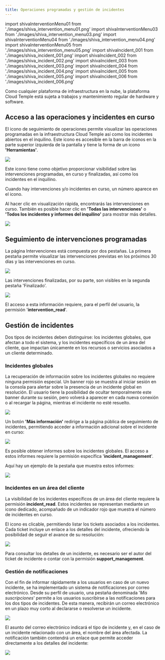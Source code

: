 ```yaml
---
title: Operaciones programadas y gestión de incidentes
---
```

import shivaInterventionMenu01 from './images/shiva_intervention_menu01.png'
import shivaInterventionMenu03 from './images/shiva_intervention_menu03.png'
import shivaInterventionMenu04 from './images/shiva_intervention_menu04.png'
import shivaInterventionMenu05 from './images/shiva_intervention_menu05.png'
import shivaIncident_001 from './images/shiva_incident_001.png'
import shivaIncident_002 from './images/shiva_incident_002.png'
import shivaIncident_003 from './images/shiva_incident_003.png'
import shivaIncident_004 from './images/shiva_incident_004.png'
import shivaIncident_005 from './images/shiva_incident_005.png'
import shivaIncident_006 from './images/shiva_incident_006.png'

Como cualquier plataforma de infraestructura en la nube, la plataforma Cloud Temple está sujeta a trabajos y mantenimiento regular de hardware y software.

## Acceso a las operaciones y incidentes en curso

El icono de seguimiento de operaciones permite visualizar las operaciones programadas en la infraestructura Cloud Temple así como los incidentes abiertos en el inquilino. Este icono es accesible en la barra de iconos en la parte superior izquierda de la pantalla y tiene la forma de un icono __'Herramientas'__.

<img src={shivaInterventionMenu01} />

Este icono tiene como objetivo proporcionar visibilidad sobre las intervenciones programadas, en curso y finalizadas, así como los incidentes en el inquilino.

Cuando hay intervenciones y/o incidentes en curso, un número aparece en el icono.

Al hacer clic en visualización rápida, encontrarás las intervenciones en curso. También es posible hacer clic en __'Todas las intervenciones'__ o __'Todos los incidentes y informes del inquilino'__ para mostrar más detalles.

<img src={shivaInterventionMenu03} />

## Seguimiento de intervenciones programadas

La página Intervenciones está compuesta por dos pestañas. La primera pestaña permite visualizar las intervenciones previstas en los próximos 30 días y las intervenciones en curso.

<img src={shivaInterventionMenu04} />

Las intervenciones finalizadas, por su parte, son visibles en la segunda pestaña 'Finalizado'.

<img src={shivaInterventionMenu05} />

El acceso a esta información requiere, para el perfil del usuario, la permisión '__intervention_read__'.

## Gestión de incidentes

Dos tipos de incidentes deben distinguirse: los incidentes globales, que afectan a todo el sistema, y los incidentes específicos de un área del cliente, que impactan únicamente en los recursos o servicios asociados a un cliente determinado.

### Incidentes globales

La recuperación de información sobre los incidentes globales no requiere ninguna permisión especial. Un banner rojo se muestra al iniciar sesión en la consola para alertar sobre la presencia de un incidente global en resolución. El usuario tiene la posibilidad de ocultar temporalmente este banner durante su sesión, pero volverá a aparecer en cada nueva conexión o al recargar la página, mientras el incidente no esté resuelto.

<img src={shivaIncident_001} />

Un botón __'Más información'__ redirige a la página pública de seguimiento de incidentes, permitiendo acceder a información adicional sobre el incidente en curso:

<img src={shivaIncident_002} />

Es posible obtener informes sobre los incidentes globales. El acceso a estos informes requiere la permisión específica '__incident_management__'.

Aquí hay un ejemplo de la pestaña que muestra estos informes:

<img src={shivaIncident_003} />

### Incidentes en un área del cliente

La visibilidad de los incidentes específicos de un área del cliente requiere la permisión __incident_read__. Estos incidentes se representan mediante un icono dedicado, acompañado de un indicador rojo que muestra el número de incidentes en curso.

El icono es clicable, permitiendo listar los tickets asociados a los incidentes. Cada ticket incluye un enlace a los detalles del incidente, ofreciendo la posibilidad de seguir el avance de su resolución:

<img src={shivaIncident_004} />

Para consultar los detalles de un incidente, es necesario ser el autor del ticket de incidente o contar con la permisión __support_management__.

### Gestión de notificaciones

Con el fin de informar rápidamente a los usuarios en caso de un nuevo incidente, se ha implementado un sistema de notificaciones por correo electrónico. Desde su perfil de usuario, una pestaña denominada '*Mis suscripciones*' permite a los usuarios suscribirse a las notificaciones para los dos tipos de incidentes. De esta manera, recibirán un correo electrónico en un plazo muy corto al declararse o resolverse un incidente.

<img src={shivaIncident_005} />

El asunto del correo electrónico indicará el tipo de incidente y, en el caso de un incidente relacionado con un área, el nombre del área afectada. La notificación también contendrá un enlace que permite acceder directamente a los detalles del incidente:

<img src={shivaIncident_006} />